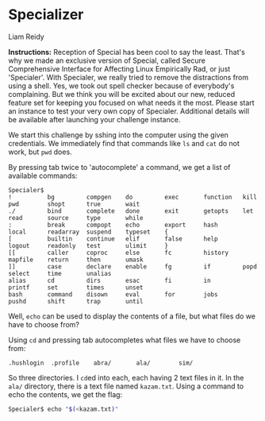 # Specializer

Liam Reidy

**Instructions:** Reception of Special has been cool to say the least. That's why we made an exclusive version of Special, called Secure Comprehensive Interface for Affecting Linux Empirically Rad, or just 'Specialer'. With Specialer, we really tried to remove the distractions from using a shell. Yes, we took out spell checker because of everybody's complaining. But we think you will be excited about our new, reduced feature set for keeping you focused on what needs it the most. Please start an instance to test your very own copy of Specialer. Additional details will be available after launching your challenge instance.

We start this challenge by sshing into the computer using the given credentials. We immediately find that commands like `ls` and `cat` do not work, but `pwd` does.

By pressing tab twice to 'autocomplete' a command, we get a list of available commands:
```
Specialer$ 
!          bg         compgen    do         exec       function   kill       pwd        shopt      true       wait
./         bind       complete   done       exit       getopts    let        read       source     type       while
:          break      compopt    echo       export     hash       local      readarray  suspend    typeset    {
[          builtin    continue   elif       false      help       logout     readonly   test       ulimit     }
[[         caller     coproc     else       fc         history    mapfile    return     then       umask      
]]         case       declare    enable     fg         if         popd       select     time       unalias    
alias      cd         dirs       esac       fi         in         printf     set        times      unset      
bash       command    disown     eval       for        jobs       pushd      shift      trap       until    
```

Well, `echo` can be used to display the contents of a file, but what files do we have to choose from?

Using `cd` and pressing tab autocompletes what files we have to choose from:
```Specialer$ cd 
.hushlogin  .profile    abra/       ala/        sim/
```

So three directories. I `cd`ed into each, each having 2 text files in it. In the `ala/` directory, there is a text file named `kazam.txt`. Using a command to echo the contents, we get the flag:
```bash
Specialer$ echo "$(<kazam.txt)"
```
